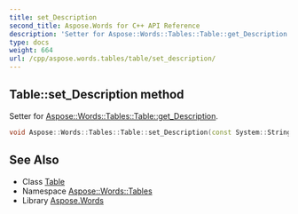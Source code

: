 ```yaml
---
title: set_Description
second_title: Aspose.Words for C++ API Reference
description: 'Setter for Aspose::Words::Tables::Table::get_Description.'
type: docs
weight: 664
url: /cpp/aspose.words.tables/table/set_description/
---
```

## Table::set_Description method


Setter for [Aspose::Words::Tables::Table::get_Description](../get_description/).

```cpp
void Aspose::Words::Tables::Table::set_Description(const System::String &value)
```

## See Also

* Class [Table](../)
* Namespace [Aspose::Words::Tables](../../)
* Library [Aspose.Words](../../../)
